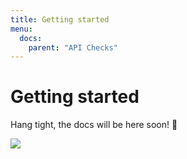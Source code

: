 ```yaml
---
title: Getting started
menu:
  docs:
    parent: "API Checks"
---
```


# Getting started

Hang tight, the docs will be here soon! 🙏

![](https://imgs.xkcd.com/comics/supported_features.png)
